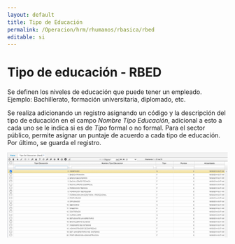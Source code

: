 ```yaml
---
layout: default
title: Tipo de Educación
permalink: /Operacion/hrm/rhumanos/rbasica/rbed
editable: si
---
```


# Tipo de educación - RBED  

Se definen los niveles de educación que puede tener un empleado. Ejemplo: Bachillerato, formación universitaria, diplomado, etc.  

Se realiza adicionando un registro asignando un código y la descripción del tipo de educación en el campo _Nombre Tipo Educación_, adicional a esto a cada uno se le indica si es de _Tipo_ formal o no formal.  Para el sector público, permite asignar un puntaje de acuerdo a cada tipo de educación.  Por último, se guarda el registro.  

![](rbed.png)


